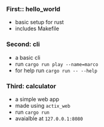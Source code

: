### First:: hello_world
- basic setup for rust
- includes Makefile 

### Second: cli
- a basic cli 
- run `cargo run play --name=marco` 
- for help run `cargo run -- --help`

### Third: calculator 
- a simple web app
- made using `actix_web`
- run `cargo run`
- avaialble at `127.0.0.1:8080`
